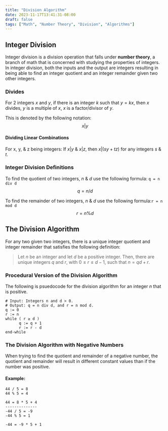 ```yaml
---
title: "Division Algorithm"
date: 2023-11-17T13:41:31-08:00
draft: false
tags: ["Math", "Number Theory", "Division", "Algorithms"]
---
```


## Integer Division

Integer division is a division operation that falls under **number theory**, a branch of math that is concerned with studying the properties of integers. In integer division, both the inputs and the output are integers resulting in being able to find an integer quotient and an integer remainder given two other integers.

### Divides

For 2 integers $x$ and $y$, if there is an integer $k$ such that $y=kx$, then $x$ divides, $y$ is a multiple of $x$, $x$ is a factor/divisor of $y$.

This is denoted by the following notation:
$$x | y$$

#### Dividing Linear Combinations

For x, y, & z being integers: If $x | y$ & $x | z$, then $x | (sy + tz)$ for any integers $s$ & $t$.

### Integer Division Definitions

To find the quotient of two integers, $n$ & $d$ use the following formula: `q = n div d`
$$q = n / d$$

To find the remainder of two integers, $n$ & $d$ use the following formula:`r = n mod d`
$$r = n \text{\%} d$$

<!-- r = n % d -->

## The Division Algorithm

For any two given two integers, there is a unique integer quotient and integer remainder that satisfies the following definition:

> Let $n$ be an integer and let $d$ be a positive integer. Then, there are unique integers $q$ and $r$, with $0 ≤ r ≤ d - 1$, such that $n = qd + r$.

### Procedural Version of the Division Algorithm

The following is psuedocode for the division algorithm for an integer $n$ that is positive.

```
# Input: Integers n and d > 0.
# Output: q = n div d, and r = n mod d.
q := 0
r := n
while ( r ≥ d )
      q := q + 1
      r := r - d
end-while
```

### The Division Algorithm with Negative Numbers

When trying to find the quotient and remainder of a negative number, the quotient and remainder will result in different constant values than if the number was positive.

#### Example:

```
44 / 5 = 8
44 % 5 = 4

44 = 8 * 5 + 4
--------------
-44 / 5 = -9
-44 % 5 = 1

-44 = -9 * 5 + 1

```
